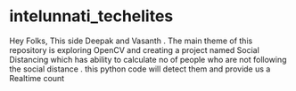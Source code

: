 # intelunnati_techelites
Hey Folks, This side Deepak and Vasanth . The main theme of this repository is exploring OpenCV and creating a project named Social Distancing which has ability to calculate no of people who are not following the social distance . this python code will detect them and provide us a Realtime count 
